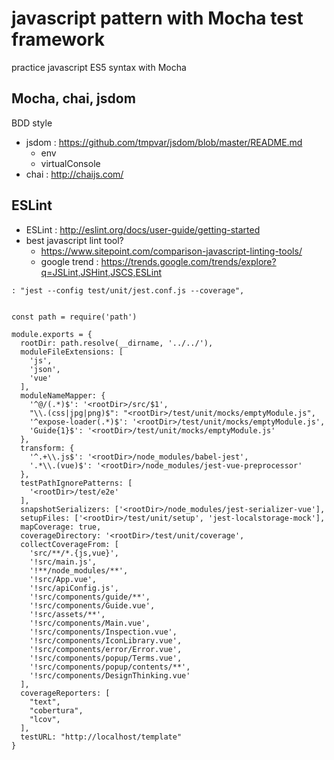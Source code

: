 # javascript pattern with Mocha test framework
practice javascript ES5 syntax with Mocha

## Mocha, chai, jsdom
BDD style
* jsdom : https://github.com/tmpvar/jsdom/blob/master/README.md
  - env
  - virtualConsole
* chai : http://chaijs.com/

## ESLint
* ESLint : http://eslint.org/docs/user-guide/getting-started
* best javascript lint tool?
  - https://www.sitepoint.com/comparison-javascript-linting-tools/
  - google trend : https://trends.google.com/trends/explore?q=JSLint,JSHint,JSCS,ESLint
 

```
: "jest --config test/unit/jest.conf.js --coverage",


const path = require('path')

module.exports = {
  rootDir: path.resolve(__dirname, '../../'),
  moduleFileExtensions: [
    'js',
    'json',
    'vue'
  ],
  moduleNameMapper: {
    '^@/(.*)$': '<rootDir>/src/$1',
    "\\.(css|jpg|png)$": "<rootDir>/test/unit/mocks/emptyModule.js",
    '^expose-loader(.*)$': '<rootDir>/test/unit/mocks/emptyModule.js',
    'Guide{1}$': '<rootDir>/test/unit/mocks/emptyModule.js'
  },
  transform: {
    '^.+\\.js$': '<rootDir>/node_modules/babel-jest',
    '.*\\.(vue)$': '<rootDir>/node_modules/jest-vue-preprocessor'
  },
  testPathIgnorePatterns: [
    '<rootDir>/test/e2e'
  ],
  snapshotSerializers: ['<rootDir>/node_modules/jest-serializer-vue'],
  setupFiles: ['<rootDir>/test/unit/setup', 'jest-localstorage-mock'],
  mapCoverage: true,
  coverageDirectory: '<rootDir>/test/unit/coverage',
  collectCoverageFrom: [
    'src/**/*.{js,vue}',
    '!src/main.js',
    '!**/node_modules/**',
    '!src/App.vue',
    '!src/apiConfig.js',
    '!src/components/guide/**',
    '!src/components/Guide.vue',
    '!src/assets/**',
    '!src/components/Main.vue',
    '!src/components/Inspection.vue',
    '!src/components/IconLibrary.vue',
    '!src/components/error/Error.vue',
    '!src/components/popup/Terms.vue',
    '!src/components/popup/contents/**',
    '!src/components/DesignThinking.vue'
  ],
  coverageReporters: [
    "text",
    "cobertura",
    "lcov",
  ],
  testURL: "http://localhost/template"
}


```
